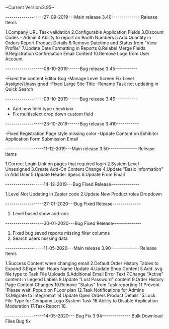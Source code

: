 ~Current Version:3.95~


-------------------27-09-2019---Main release 3.40--------------
Release Items

1.Company URL Task validation
2.Configurable Application Fields
3.Discount Codes - Admin
4.Ability to report on Booth Numbers
5.Add Quantity in Orders Report Product Details
6.Remove Datetime and Status from "View Profile"
7.Update Date Formatting in Reports
8.Relabel Merge Fields
9.Registration Confirmation Email Content
10.Remove Logo from User Account

-------------------08-10-2019------Bug release 3.45-----------

-Fixed the content Editor Bug 
-Manage Level Screen Fix Level Assigne/Unassigned
-Fixed Large Site Title 
-Rename Task not updating in Quick Search

-------------------09-10-2019------Bug release 3.46-----------

- Add new field type checkbox
- Fix multiselect drop down custom field


-------------------23-10-2019------Bug release 3.410-----------

-Fixed Registration Page style missing color
-Update Content on Exhibitor Application Form Submission Email

-------------------11-12-2019---Main release 3.50--------------
Release Items

1.Correct Login Link on pages that required login
2.System Level - Unassigned
3.Create Add-On Content Change
4.Update "Basic Information" in Add User
5.Update Header Specs
6.Update From Email

-------------------14-12-2019---Bug Fixed Release--------------

1.Level Not Updating in Zapier code
2.Update New Product roles Dropdown

-------------------27-01-2020---Bug Fixed Release--------------

1. Level based show add-ons


-------------------30-01-2020---Bug Fixed Release--------------

1. Fixed bug saved reports missing filter columns
2. Search users missing data

-------------------11-05-2020---Main release 3.90--------------
Release Items

1.Success Content when changing email
2.Default Order History Tables to Expand
3.Expo Hall Hours Name Update
4.Update Shop Content
5.Add .svg file type to Task File Uploads
6.Additional Email Error Text
7.Change "Active" content in Legend Labels
8.Update "Lost Password" content
9.Order History Page Content Changes
10.Remove "Status" from Task reporting
11.Prevent 'Please wait' Popup on FLoor plan
12.Task Notifications for Admins
13.Migrate to Integromat
14.Update Open Orders Product Details
15.Lock File Type for Company Logo System Task
16.Ability to Disable Application Moderation
17.Task Report
18.

-------------------14-05-2020--- Bug Fix 3.94--------------
Bulk Download Files Bug fix